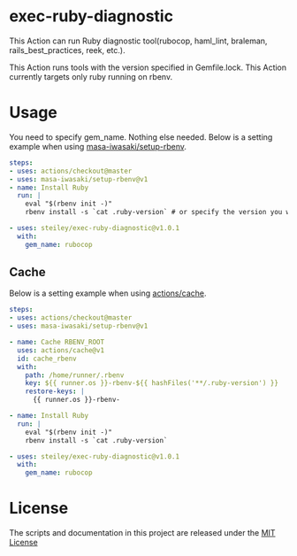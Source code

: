 # exec-ruby-diagnostic

This Action can run Ruby diagnostic tool(rubocop, haml_lint, braleman, rails_best_practices, reek, etc.).

This Action runs tools with the version specified in Gemfile.lock.
This Action currently targets only ruby ​​running on rbenv.
# Usage

You need to specify gem_name. Nothing else needed.
Below is a setting example when using [masa-iwasaki/setup-rbenv](https://github.com/marketplace/actions/setup-rbenv).

```yaml
steps:
- uses: actions/checkout@master
- uses: masa-iwasaki/setup-rbenv@v1
- name: Install Ruby
  run: |
    eval "$(rbenv init -)"
    rbenv install -s `cat .ruby-version` # or specify the version you want

- uses: steiley/exec-ruby-diagnostic@v1.0.1
  with:
    gem_name: rubocop
```

## Cache

Below is a setting example when using [actions/cache](https://github.com/actions/cache).

```yaml
steps:
- uses: actions/checkout@master
- uses: masa-iwasaki/setup-rbenv@v1

- name: Cache RBENV_ROOT
  uses: actions/cache@v1
  id: cache_rbenv
  with:
    path: /home/runner/.rbenv
    key: ${{ runner.os }}-rbenv-${{ hashFiles('**/.ruby-version') }}
    restore-keys: |
      {{ runner.os }}-rbenv-

- name: Install Ruby
  run: |
    eval "$(rbenv init -)"
    rbenv install -s `cat .ruby-version`

- uses: steiley/exec-ruby-diagnostic@v1.0.1
  with:
    gem_name: rubocop
```

# License

The scripts and documentation in this project are released under the [MIT License](LICENSE)
